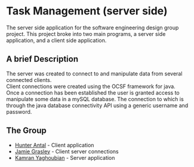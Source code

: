  # Task Management (server side)
The server side application for the software engineering design group project.
This project broke into two main programs, a server side application, and a client side application.
 ## A brief Description
The server was created to connect to and manipulate data from several connected clients.  
Client connections were created using the OCSF framework for java.  
Once a connection has been established the user is granted access to manipulate some data in a mySQL database. The connection to which is through the java database connectivity API using a generic username and password. 
 ## The Group 
- [Hunter Antal](https://github.com/hunterAntal) - Client application
- [Jamie Grasley](https://github.com/JamieGrasley) - Client server connections
- [Kamran Yaghoubian](https://github.com/Kam-Ya) - Server application